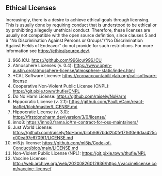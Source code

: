 
## Ethical Licenses

Increasingly, there is a desire to achieve ethical goals through licensing. This is usually done by requiring conduct that is understood to be ethical or by prohibiting allegedly unethical conduct. Therefore, these licenses are usually not compatible with the open source definition, since clauses 5 and 6 "No Discrimination Against Persons or Groups"/"No Discrimination Against Fields of Endeavor" do not provide for such restrictions. For more information see https://ethicalsource.dev/.

1. 966.ICU: https://github.com/996icu/996.ICU
1. Atmosphere Licenses (v. 0.4): https://www.open-austin.org/atmosphere-license/atmosphere-static/index.html 
1. +CAL Software License: https://corpaccountabilitylab.org/cal-software-license
1. Cooperative Non-Violent Public License (CNPL): https://git.pixie.town/thufie/CNPL
1. Do No Harm License: https://github.com/raisely/NoHarm
1. Hippocratic License (v. 2.1): https://github.com/PaulLeCam/react-leaflet/blob/master/LICENSE.md
1. Hippocratic License (v. 3.0): https://firstdonoharm.dev/version/3/0/license/
1. inno3: https://inno3.frama.io/tm-contract-for-oss-maintainers/
1. Just World License: https://github.com/raisely/NoHarm/blob/667bdd2b0fe1716f0e6daa425cc00ea97e6709f1/LICENSE.md 
1. ml5.js license: https://github.com/ml5js/Code-of-Conduct/blob/main/LICENSE.md
1. Non-Violent Public License (NPL): https://git.pixie.town/thufie/NPL
1. Vaccine License: http://web.archive.org/web/20200826012936/https://vaccinelicense.com/vaccine-license/
